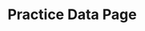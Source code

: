 ---
layout: archive
permalink: /Big_Data/big_data/day_1
title: "Practice Data Page"
author_profile: true

header:
  image: "/images/chicagotwo.jpeg"
  
---